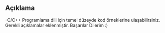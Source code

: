 ## Açıklama
 -C/C++ Programlama dili için temel düzeyde kod örneklerine ulaşabilirsiniz. Gerekli açıklamalar eklenmiştir. Başarılar Dilerim :)
